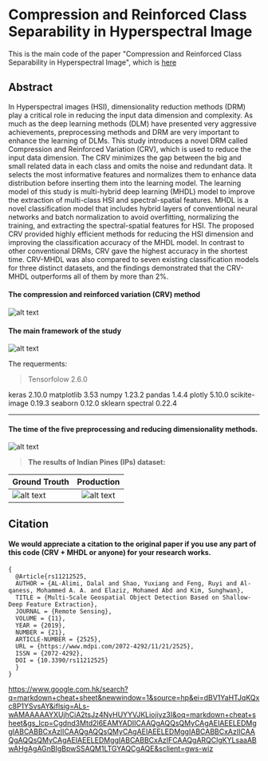 # Compression and Reinforced  Class Separability in Hyperspectral Image
This is the main code of the paper "Compression and Reinforced Class Separability in Hyperspectral Image", which is [here](https://doi.org/10.3390/rs11212525)

## Abstract
In Hyperspectral images (HSI), dimensionality reduction methods (DRM) play a critical role in reducing the input data dimension and complexity. As much as the deep learning methods (DLM) have presented very aggressive achievements, preprocessing methods and DRM are very important to enhance the learning of DLMs. This study introduces a novel DRM called Compression and Reinforced Variation (CRV), which is used to reduce the input data dimension. The CRV minimizes the gap between the big and small related data in each class and omits the noise and redundant data. It selects the most informative features and normalizes them to enhance data distribution before inserting them into the learning model. The learning model of this study is multi-hybrid deep learning (MHDL) model to improve the extraction of multi-class HSI and spectral-spatial features. MHDL is a novel classification model that includes hybrid layers of conventional neural networks and batch normalization to avoid overfitting, normalizing the training, and extracting the spectral-spatial features for HSI. The proposed CRV provided highly efficient methods for reducing the HSI dimension and improving the classification accuracy of the MHDL model. In contrast to other conventional DRMs, CRV gave the highest accuracy in the shortest time. CRV-MHDL was also compared to seven existing classification models for three distinct datasets, and the findings demonstrated that the CRV-MHDL outperforms all of them by more than 2%. 


#### The compression and reinforced variation (CRV) method
![alt text](https://github.com/DalalAL-Alimi/CRV-/blob/main/images/1.PNG)

#### The main framework of the study
![alt text](https://github.com/DalalAL-Alimi/CRV-/blob/main/images/MainF.png)


<dl>
  <dt>The requerments:</dt>
  
> Tensorfolow 2.6.0 </dl></dt>
> keras 2.10.0 </dl></dt>
> matplotlib 3.53 </dl></dt>
> numpy 1.23.2 </dl></dt>
> pandas 1.4.4 </dl></dt>
> plotly 5.10.0 </dl></dt>
> scikite-image 0.19.3 </dl></dt>
> seaborn 0.12.0 </dl></dt>
> sklearn </dl></dt>
> spectral 0.22.4 </dl></dt>
</dl>

---
#### The time of the five preprocessing and reducing dimensionality methods.
![alt text](https://github.com/DalalAL-Alimi/CRV-/blob/main/images/preprocessing_time.png)

> **The results of Indian Pines (IPs) dataset:**

| Ground Trouth        | Production           |
| ------------- |:-------------:|
| ![alt text](https://github.com/DalalAL-Alimi/CRV-/blob/main/images/ground_truth_IP_model1.png)      | ![alt text](https://github.com/DalalAL-Alimi/CRV-/blob/main/images/CRV_MHDL.png) |

## Citation
#### We would appreciate a citation to the original paper if you use any part of this code (CRV + MHDL or anyone) for your research works.
```
{
  @Article{rs11212525,
  AUTHOR = {AL-Alimi, Dalal and Shao, Yuxiang and Feng, Ruyi and Al-qaness, Mohammed A. A. and Elaziz, Mohamed Abd and Kim, Sunghwan},
  TITLE = {Multi-Scale Geospatial Object Detection Based on Shallow-Deep Feature Extraction},
  JOURNAL = {Remote Sensing},
  VOLUME = {11},
  YEAR = {2019},
  NUMBER = {21},
  ARTICLE-NUMBER = {2525},
  URL = {https://www.mdpi.com/2072-4292/11/21/2525},
  ISSN = {2072-4292},
  DOI = {10.3390/rs11212525}
  }
}
```

https://www.google.com.hk/search?q=markdown+cheat+sheet&newwindow=1&source=hp&ei=dBV1YaHTJqKQxc8P1YSvsAY&iflsig=ALs-wAMAAAAAYXUjhCiA2tsJz4NyHUYYVJKLiojiyz3I&oq=markdown+cheat+sheet&gs_lcp=Cgdnd3Mtd2l6EAMYADIICAAQgAQQsQMyCAgAEIAEELEDMggIABCABBCxAzIICAAQgAQQsQMyCAgAEIAEELEDMggIABCABBCxAzIICAAQgAQQsQMyCAgAEIAEELEDMggIABCABBCxAzIFCAAQgARQClgKYLsaaABwAHgAgAGnBIgBpwSSAQM1LTGYAQCgAQE&sclient=gws-wiz
